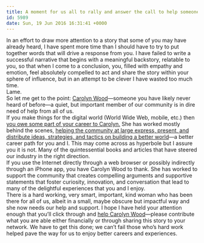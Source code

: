 ```yaml
---
title: A moment for us all to rally and answer the call to help someone who has helped us all.
id: 5989
date: Sun, 19 Jun 2016 16:31:41 +0000
---
```


In an effort to draw more attention to a story that some of you may have already heard, I have spent more time than I should have to try to put together words that will drive a response from you. I have failed to write a successful narrative that begins with a meaningful backstory, relatable to you, so that when I come to a conclusion, you, filled with empathy and emotion, feel absolutely compelled to act and share the story within your sphere of influence, but in an attempt to be clever I have wasted too much time.  
 Lame.  
 So let me get to the point: [Carolyn Wood](https://twitter.com/carywood)—someone you have likely never heard of before—a quiet, but important member of our community is in dire need of help from all of us.  
 If you make things for the digital world (World Wide Web, mobile, etc.) then [you owe some part of your career to Carolyn.](http://alistapart.com/article/help-one-of-our-own-carolyn-wood) She has worked mostly behind the scenes, [helping the community at large express, present, and distribute ideas, strategies, and tactics on building a better world](http://www.pixelingo.com/#past-projects)—a better career path for you and I. This may come across as hyperbole but I assure you it is not. Many of the quintessential books and articles that have steered our industry in the right direction.  
 If you use the Internet directly through a web browser or possibly indirectly through an iPhone app, you have Carolyn Wood to thank. She has worked to support the community that creates compelling arguments and supportive statements that foster curiosity, innovation, and conversation that lead to many of the delightful experiences that you and I enjoy.  
 There is a hard working, very smart, important, kind woman who has been there for all of us, albeit in a small, maybe obscure but impactful way and she now needs our help and support. I hope I have held your attention enough that you’ll click through and [help Carolyn Wood](https://www.youcaring.com/carolyn-wood-585895)—please contribute what you are able either financially or through sharing this story to your network. We have to get this done; we can’t fail those who’s hard work helped pave the way for us to enjoy better careers and experiences.


